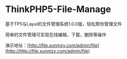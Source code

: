 # ThinkPHP5-File-Manage
基于TP5与Layui的文件管理系统1.0.0版，轻松帮你管理文件    

简单的文件管理可实现在线编辑，下载，删除等操作

演示地址：[http://file.xunmzy.com/admin/file](http://http://file.xunmzy.com/admin/file)
